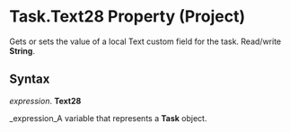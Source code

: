 
# Task.Text28 Property (Project)

Gets or sets the value of a local Text custom field for the task. Read/write  **String**.


## Syntax

 _expression_. **Text28**

 _expression_A variable that represents a  **Task** object.

